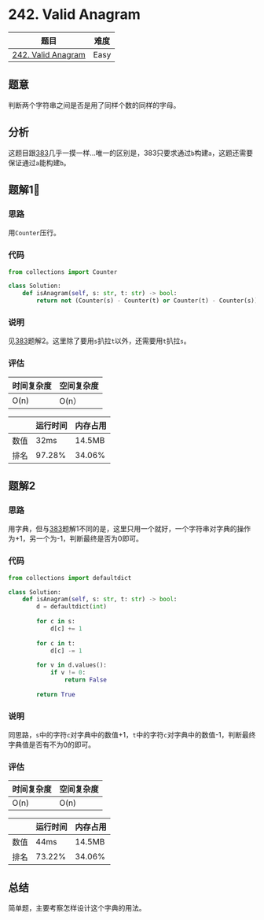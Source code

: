 # 242. Valid Anagram

| 题目 | 难度 |
| ---- | ---- |
| [242. Valid Anagram](https://leetcode.com/problems/valid-anagram/) | Easy |

## 题意

判断两个字符串之间是否是用了同样个数的同样的字母。

## 分析

这题目跟[383](383.md)几乎一摸一样...唯一的区别是，383只要求通过`b`构建`a`，这题还需要保证通过`a`能构建`b`。

## 题解1🐲

### 思路

用`Counter`压行。

### 代码

```python
from collections import Counter

class Solution:
    def isAnagram(self, s: str, t: str) -> bool:
        return not (Counter(s) - Counter(t) or Counter(t) - Counter(s))
```

### 说明

见[383](383.md)题解2。这里除了要用`s`扒拉`t`以外，还需要用`t`扒拉`s`。

### 评估

| 时间复杂度 | 空间复杂度 |
| ---- | ---- |
| O(n) | O(n） |

| | 运行时间 | 内存占用 |
| ---- | ---- | ---- |
| 数值 | 32ms | 14.5MB |
| 排名 | 97.28% | 34.06% |

## 题解2

### 思路

用字典，但与[383](383.md)题解1不同的是，这里只用一个就好，一个字符串对字典的操作为+1，另一个为-1，判断最终是否为0即可。

### 代码

```python
from collections import defaultdict

class Solution:
    def isAnagram(self, s: str, t: str) -> bool:
        d = defaultdict(int)
        
        for c in s:
            d[c] += 1
        
        for c in t:
            d[c] -= 1
        
        for v in d.values():
            if v != 0:
                return False
        
        return True
```

### 说明

同思路，`s`中的字符`c`对字典中的数值+1，`t`中的字符`c`对字典中的数值-1，判断最终字典值是否有不为0的即可。

### 评估

| 时间复杂度 | 空间复杂度 |
| ---- | ---- |
| O(n) | O(n) |

| | 运行时间 | 内存占用 |
| ---- | ---- | ---- |
| 数值 | 44ms | 14.5MB |
| 排名 | 73.22% | 34.06% |

## 总结

简单题，主要考察怎样设计这个字典的用法。
